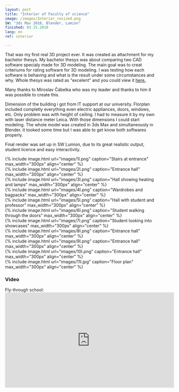 ```yaml
---
layout: post
title: "Interior of Faculty of science"
image: /images/Interior_resized.png
SW: "3ds Max 2018, Blender, Lumion"
finished: 03.15.2018
lang: en
ref: interior

---
```



That was my first real 3D project ever. It was created as attachment for my bachelor thesys. My bachelor thesys was about comparing two CAD software specialy made for 3D modeling. The main goal was to creat criteriums for rating software for 3D modeling. I was testing how each software is behaving and what is the result under some circumstances and why. Whole thesys was rated as "excelent" and you could view it [here.](https://is.cuni.cz/webapps/zzp/detail/198733/43429949/?q=%7B%22______searchform___search%22%3A%22mace%5Cu0161ka%22%2C%22______searchform___butsearch%22%3A%22Vyhledat%22%2C%22______facetform___facets___workType%22%3A%5B%22BP%22%5D%2C%22______facetform___facets___faculty%22%3A%5B%2211310%22%5D%2C%22______facetform___facets___defenseYear%22%3A%5B%222018%22%5D%2C%22PNzzpSearchListbasic%22%3A1%7D&lang=cs)<br>

Many thanks to Miroslav Čábelka who was my leader and thanks to him it was possible to create this.<br>

Dimension of the building i got from IT support at our university. Florplan included completly everything even electric  appliances, doors, windows, etc. Only problem was with height of ceiling. I had to measure it by my own with laser distance meter Leica. With those dimensions I could start modeling. The whole model was created in 3ds Max and simultaneously in Blender. it tooked some time but I was able to get know both softwares properly. <br>

Final render was set up in SW Lumion, due to its great realistic output, student licence and easy interactivity. 

{% include image.html url="images/1I.png" caption="Stairs at entrance" max_width="300px" align="center" %}
<br>
{% include image.html url="images/2I.png" caption="Entrance hall" max_width="300px" align="center" %}
<br>
{% include image.html url="images/3I.png" caption="Hall showing heating and lamps" max_width="300px" align="center" %}
<br>
{% include image.html url="images/4I.png" caption="Wardrobes and bagpacks" max_width="300px" align="center" %}
<br>
{% include image.html url="images/5I.png" caption="Hall with student and professor" max_width="300px" align="center" %}
<br>
{% include image.html url="images/6I.png" caption="Student walking through the doors" max_width="300px" align="center" %}
<br>
{% include image.html url="images/7I.png" caption="Student looking into showcases" max_width="300px" align="center" %}
<br>
{% include image.html url="images/8I.png" caption="Entrance hall" max_width="300px" align="center" %}
<br>
{% include image.html url="images/9I.png" caption="Entrance hall" max_width="300px" align="center" %}
<br>
{% include image.html url="images/10I.png" caption="Entrance hall" max_width="300px" align="center" %}
<br>
{% include image.html url="images/11I.jpg" caption="Floor plan" max_width="300px" align="center" %}
<br>

<h3> Video </h3>
Fly-through school:

<iframe width="560" height="315" src="https://www.youtube.com/embed/d-2PAjpgR1w" frameborder="0" allow="accelerometer; autoplay; encrypted-media; gyroscope; picture-in-picture" allowfullscreen></iframe>
